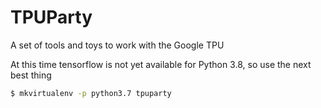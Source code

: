 # TPUParty

A set of tools and toys to work with the Google TPU

At this time tensorflow is not yet available for Python 3.8, so use the next best thing

```zsh
$ mkvirtualenv -p python3.7 tpuparty 
```

